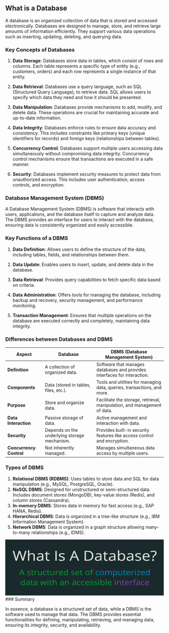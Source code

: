 ## What is a Database 

A database is an organized collection of data that is stored and accessed electronically. Databases are designed to manage, store, and retrieve large amounts of information efficiently. They support various data operations such as inserting, updating, deleting, and querying data.

### Key Concepts of Databases

1. **Data Storage**: Databases store data in tables, which consist of rows and columns. Each table represents a specific type of entity (e.g., customers, orders) and each row represents a single instance of that entity.

2. **Data Retrieval**: Databases use a query language, such as SQL (Structured Query Language), to retrieve data. SQL allows users to specify which data they need and how it should be presented.

3. **Data Manipulation**: Databases provide mechanisms to add, modify, and delete data. These operations are crucial for maintaining accurate and up-to-date information.

4. **Data Integrity**: Databases enforce rules to ensure data accuracy and consistency. This includes constraints like primary keys (unique identifiers for records) and foreign keys (relationships between tables).

5. **Concurrency Control**: Databases support multiple users accessing data simultaneously without compromising data integrity. Concurrency control mechanisms ensure that transactions are executed in a safe manner.

6. **Security**: Databases implement security measures to protect data from unauthorized access. This includes user authentication, access controls, and encryption.

### Database Management System (DBMS)

A Database Management System (DBMS) is software that interacts with users, applications, and the database itself to capture and analyze data. The DBMS provides an interface for users to interact with the database, ensuring data is consistently organized and easily accessible.

### Key Functions of a DBMS

1. **Data Definition**: Allows users to define the structure of the data, including tables, fields, and relationships between them.

2. **Data Update**: Enables users to insert, update, and delete data in the database.

3. **Data Retrieval**: Provides query capabilities to fetch specific data based on criteria.

4. **Data Administration**: Offers tools for managing the database, including backup and recovery, security management, and performance monitoring.

5. **Transaction Management**: Ensures that multiple operations on the database are executed correctly and completely, maintaining data integrity.

### Differences between Databases and DBMS

| Aspect                  | Database                                     | DBMS (Database Management System)                       |
|-------------------------|----------------------------------------------|---------------------------------------------------------|
| **Definition**          | A collection of organized data.              | Software that manages databases and provides interfaces for interaction. |
| **Components**          | Data (stored in tables, files, etc.).        | Tools and utilities for managing data, queries, transactions, and more.  |
| **Purpose**             | Store and organize data.                     | Facilitate the storage, retrieval, manipulation, and management of data. |
| **Data Interaction**    | Passive storage of data.                     | Active management and interaction with data.            |
| **Security**            | Depends on the underlying storage mechanism. | Provides built-in security features like access control and encryption. |
| **Concurrency Control** | Not inherently managed.                      | Manages simultaneous data access by multiple users.     |

### Types of DBMS

1. **Relational DBMS (RDBMS)**: Uses tables to store data and SQL for data manipulation (e.g., MySQL, PostgreSQL, Oracle).
2. **NoSQL DBMS**: Designed for unstructured or semi-structured data. Includes document stores (MongoDB), key-value stores (Redis), and column stores (Cassandra).
3. **In-memory DBMS**: Stores data in memory for fast access (e.g., SAP HANA, Redis).
4. **Hierarchical DBMS**: Data is organized in a tree-like structure (e.g., IBM Information Management System).
5. **Network DBMS**: Data is organized in a graph structure allowing many-to-many relationships (e.g., IDMS).


<img src="./sql-photos/Screenshot 2024-05-22 192701.png">
### Summary

In essence, a database is a structured set of data, while a DBMS is the software used to manage that data. The DBMS provides essential functionalities for defining, manipulating, retrieving, and managing data, ensuring its integrity, security, and availability.

